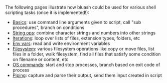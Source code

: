 The following pages illustrate how bluash could be used for various shell scripting tasks (once it is implemented!):

* [Basics](basics.md): use command line arguments given to script, call "sub procedures", branch on conditions
* [String ops](string_ops.md): combine character strings and numbers into other strings
* [Iterations](iterations.md): loop over lists of files, extension types, folders, etc
* [Env vars](env_vars.md): read and write environment variables
* [Filesystem](file_system.md): various filesystem operations like copy or move files, list files in a folder, 
  walk filesystem, find all files that satisfy some condition on filename or content, etc
* [OS commands](os_commands.md): start and stop processes, branch based on exit code of process
* [Piping](piping.md): capture and parse their output, send them input created in script
